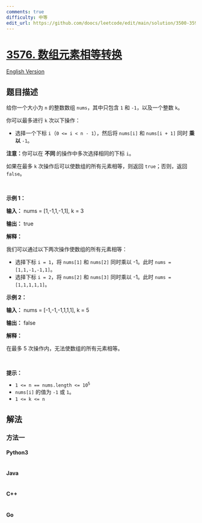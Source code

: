 ```yaml
---
comments: true
difficulty: 中等
edit_url: https://github.com/doocs/leetcode/edit/main/solution/3500-3599/3576.Transform%20Array%20to%20All%20Equal%20Elements/README.md
---
```


<!-- problem:start -->

# [3576. 数组元素相等转换](https://leetcode.cn/problems/transform-array-to-all-equal-elements)

[English Version](/solution/3500-3599/3576.Transform%20Array%20to%20All%20Equal%20Elements/README_EN.md)

## 题目描述

<!-- description:start -->

<p>给你一个大小为 <code>n</code> 的整数数组 <code>nums</code>，其中只包含 <code>1</code> 和 <code>-1</code>，以及一个整数 <code>k</code>。</p>

<p>你可以最多进行 <code>k</code> 次以下操作：</p>

<ul>
	<li>
	<p>选择一个下标&nbsp;<code>i</code>（<code>0 &lt;= i &lt; n - 1</code>），然后将 <code>nums[i]</code> 和 <code>nums[i + 1]</code> 同时&nbsp;<strong>乘以</strong>&nbsp;<code>-1</code>。</p>
	</li>
</ul>

<p><strong>注意：</strong>你可以在&nbsp;<strong>不同&nbsp;</strong>的操作中多次选择相同的下标&nbsp;<code>i</code>。</p>

<p>如果在最多 <code>k</code> 次操作后可以使数组的所有元素相等，则返回 <code>true</code>；否则，返回 <code>false</code>。</p>

<p>&nbsp;</p>

<p><strong class="example">示例 1：</strong></p>

<div class="example-block">
<p><strong>输入：</strong> <span class="example-io">nums = [1,-1,1,-1,1], k = 3</span></p>

<p><strong>输出：</strong> <span class="example-io">true</span></p>

<p><strong>解释：</strong></p>

<p>我们可以通过以下两次操作使数组的所有元素相等：</p>

<ul>
	<li>选择下标&nbsp;<code>i = 1</code>，将 <code>nums[1]</code> 和 <code>nums[2]</code> 同时乘以 -1。此时 <code>nums = [1,1,-1,-1,1]</code>。</li>
	<li>选择下标&nbsp;<code>i = 2</code>，将 <code>nums[2]</code> 和 <code>nums[3]</code> 同时乘以 -1。此时 <code>nums = [1,1,1,1,1]</code>。</li>
</ul>
</div>

<p><strong class="example">示例 2：</strong></p>

<div class="example-block">
<p><strong>输入：</strong> <span class="example-io">nums = [-1,-1,-1,1,1,1], k = 5</span></p>

<p><strong>输出：</strong> <span class="example-io">false</span></p>

<p><strong>解释：</strong></p>

<p>在最多 5 次操作内，无法使数组的所有元素相等。</p>
</div>

<p>&nbsp;</p>

<p><strong>提示：</strong></p>

<ul>
	<li><code>1 &lt;= n == nums.length &lt;= 10<sup>5</sup></code></li>
	<li><code>nums[i]</code> 的值为 <code>-1</code> 或 <code>1</code>。</li>
	<li><code>1 &lt;= k &lt;= n</code></li>
</ul>

<!-- description:end -->

## 解法

<!-- solution:start -->

### 方法一

<!-- tabs:start -->

#### Python3

```python

```

#### Java

```java

```

#### C++

```cpp

```

#### Go

```go

```

<!-- tabs:end -->

<!-- solution:end -->

<!-- problem:end -->
